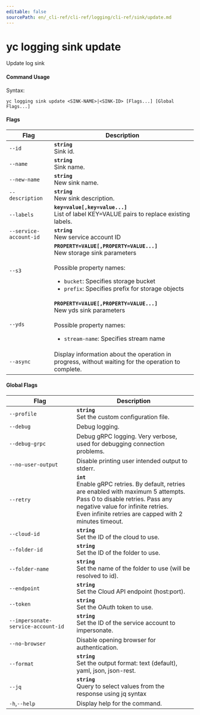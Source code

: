 ```yaml
---
editable: false
sourcePath: en/_cli-ref/cli-ref/logging/cli-ref/sink/update.md
---
```


# yc logging sink update

Update log sink

#### Command Usage

Syntax: 

`yc logging sink update <SINK-NAME>|<SINK-ID> [Flags...] [Global Flags...]`

#### Flags

| Flag | Description |
|----|----|
|`--id`|<b>`string`</b><br/>Sink id.|
|`--name`|<b>`string`</b><br/>Sink name.|
|`--new-name`|<b>`string`</b><br/>New sink name.|
|`--description`|<b>`string`</b><br/>New sink description.|
|`--labels`|<b>`key=value[,key=value...]`</b><br/>List of label KEY=VALUE pairs to replace existing labels.|
|`--service-account-id`|<b>`string`</b><br/>New service account ID|
|`--s3`|<b>`PROPERTY=VALUE[,PROPERTY=VALUE...]`</b><br/>New storage sink parameters<br/><br/>Possible property names:<br/><ul> <li><code>bucket</code>:     Specifies storage bucket</li> <li><code>prefix</code>:     Specifies prefix for storage objects</li> </ul>|
|`--yds`|<b>`PROPERTY=VALUE[,PROPERTY=VALUE...]`</b><br/>New yds sink parameters<br/><br/>Possible property names:<br/><ul> <li><code>stream-name</code>:     Specifies stream name</li> </ul>|
|`--async`|Display information about the operation in progress, without waiting for the operation to complete.|

#### Global Flags

| Flag | Description |
|----|----|
|`--profile`|<b>`string`</b><br/>Set the custom configuration file.|
|`--debug`|Debug logging.|
|`--debug-grpc`|Debug gRPC logging. Very verbose, used for debugging connection problems.|
|`--no-user-output`|Disable printing user intended output to stderr.|
|`--retry`|<b>`int`</b><br/>Enable gRPC retries. By default, retries are enabled with maximum 5 attempts.<br/>Pass 0 to disable retries. Pass any negative value for infinite retries.<br/>Even infinite retries are capped with 2 minutes timeout.|
|`--cloud-id`|<b>`string`</b><br/>Set the ID of the cloud to use.|
|`--folder-id`|<b>`string`</b><br/>Set the ID of the folder to use.|
|`--folder-name`|<b>`string`</b><br/>Set the name of the folder to use (will be resolved to id).|
|`--endpoint`|<b>`string`</b><br/>Set the Cloud API endpoint (host:port).|
|`--token`|<b>`string`</b><br/>Set the OAuth token to use.|
|`--impersonate-service-account-id`|<b>`string`</b><br/>Set the ID of the service account to impersonate.|
|`--no-browser`|Disable opening browser for authentication.|
|`--format`|<b>`string`</b><br/>Set the output format: text (default), yaml, json, json-rest.|
|`--jq`|<b>`string`</b><br/>Query to select values from the response using jq syntax|
|`-h`,`--help`|Display help for the command.|
